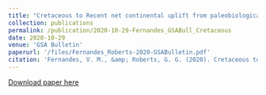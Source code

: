 ```yaml
---
title: "Cretaceous to Recent net continental uplift from paleobiological data: Insights into sub-plate support"
collection: publications
permalink: /publication/2020-10-29-Fernandes_GSABull_Cretaceous
date: 2020-10-29
venue: 'GSA Bulletin'
paperurl: '/files/Fernandes_Roberts-2020-GSABulletin.pdf'
citation: 'Fernandes, V. M., &amp; Roberts, G. G. (2020). Cretaceous to Recent net continental uplift from paleobiological data: Insights into sub-plate support. GSA Bulletin 2020. https://doi.org/10.1130/B35739.1'
---
```


<a href='/files/Fernandes_Roberts-2020-GSABulletin.pdf'>Download paper here</a>
